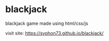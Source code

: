 # blackjack
 blackjack game made using html/css/js

visit site: https://syphon73.github.io/blackjack/
